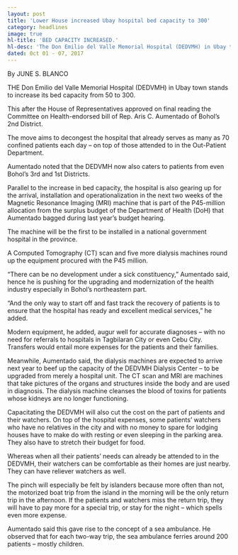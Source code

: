 ```yaml
---
layout: post
title: 'Lower House increased Ubay hospital bed capacity to 300'
category: headlines
image: true
hl-title: 'BED CAPACITY INCREASED.'
hl-desc: 'The Don Emilio del Valle Memorial Hospital (DEDVMH) in Ubay town stands to increase its bed capacity from 50 to 300 based on the bill filed by Cong. Aris C. Aumentado of Bohol’s second district.'
dated: 0ct 01 - 07, 2017
---
```


By JUNE S. BLANCO
 
THE Don Emilio del Valle Memorial Hospital (DEDVMH) in Ubay town stands to increase its bed capacity from 50 to 300.

This after the House of Representatives approved on final reading the Committee on Health-endorsed bill of Rep. Aris C. Aumentado of Bohol’s 2nd District.

The move aims to decongest the hospital that already serves as many as 70 confined patients each day – on top of those attended to in the Out-Patient Department.

Aumentado noted that the DEDVMH now also caters to patients from even Bohol’s 3rd and 1st Districts.

Parallel to the increase in bed capacity, the hospital is also gearing up for the arrival, installation and operationalization in the next two weeks of the Magnetic Resonance Imaging (MRI) machine that is part of the P45-million allocation from the surplus budget of the Department of Health (DoH) that Aumentado bagged during last year’s budget hearing.

The machine will be the first to be installed in a national government hospital in the province.

A Computed Tomography (CT) scan and five more dialysis machines round up the equipment procured with the P45 million.

“There can be no development under a sick constituency,” Aumentado said, hence he is pushing for the upgrading and modernization of the health industry especially in Bohol’s northeastern part.

“And the only way to start off and fast track the recovery of patients is to ensure that the hospital has ready and excellent medical services,” he added.

Modern equipment, he added, augur well for accurate diagnoses – with no need for referrals to hospitals in Tagbilaran City or even Cebu City. Transfers would entail more expenses for the patients and their families.

Meanwhile, Aumentado said, the dialysis machines are expected to arrive next year to beef up the capacity of the DEDVMH Dialysis Center – to be upgraded from merely a hospital unit.
The CT scan and MRI are machines that take pictures of the organs and structures inside the body and are used in diagnosis. The dialysis machine cleanses the blood of toxins for patients whose kidneys are no longer functioning.

Capacitating the DEDVMH will also cut the cost on the part of patients and their watchers. On top of the hospital expenses, some patients’ watchers who have no relatives in the city and with no money to spare for lodging houses have to make do with resting or even sleeping in the parking area. They also have to stretch their budget for food.

Whereas when all their patients’ needs can already be attended to in the DEDVMH, their watchers can be comfortable as their homes are just nearby. They can have reliever watchers as well.

The pinch will especially be felt by islanders because more often than not, the motorized boat trip from the island in the morning will be the only return trip in the afternoon.
If the patients and watchers miss the return trip, they will have to pay more for a special trip, or stay for the night – which spells even more expense.

Aumentado said this gave rise to the concept of a sea ambulance. He observed that for each two-way trip, the sea ambulance ferries around 200 patients – mostly children.
 

